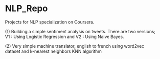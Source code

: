 # NLP_Repo

Projects for NLP specialization on Coursera.

(1) Building a simple sentiment analysis on tweets.
There are two versions; V1 : Using Logistic Regression and V2 : Using Naive Bayes.

(2) Very simple machine translator, english to french using word2vec dataset and k-nearest neighbors KNN algorithm
